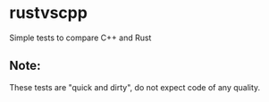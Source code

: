 # rustvscpp
Simple tests to compare C++ and Rust

## Note:
These tests are "quick and dirty", do not expect code of any quality.
